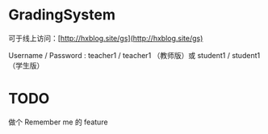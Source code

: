 # GradingSystem

可于线上访问：[http://hxblog.site/gs](http://hxblog.site/gs)

Username / Password : teacher1 / teacher1 （教师版）或 student1 / student1 （学生版）

# TODO

做个 Remember me 的 feature
